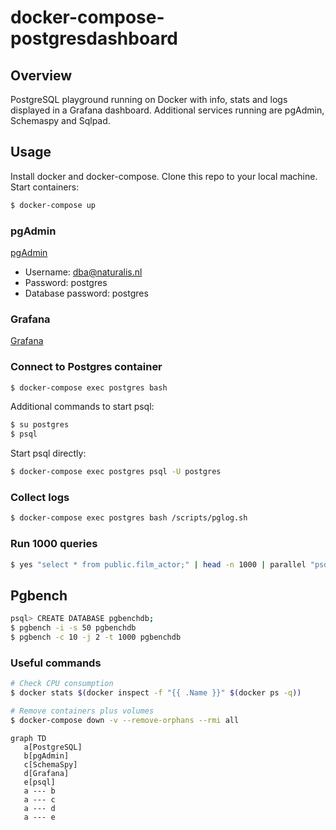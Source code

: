 # docker-compose-postgresdashboard


## Overview
PostgreSQL playground running on Docker with info, stats and logs displayed in a Grafana dashboard. Additional services running are pgAdmin, Schemaspy and Sqlpad.

## Usage
Install docker and docker-compose. Clone this repo to your local machine. Start containers:

```sh
$ docker-compose up
```

### pgAdmin

[pgAdmin](http://pgadmin.docker.localhost)

- Username: dba@naturalis.nl
- Password: postgres
- Database password: postgres


### Grafana

[Grafana](http://grafana.docker.localhost)

### Connect to Postgres container
```sh
$ docker-compose exec postgres bash
```
Additional commands to start psql:
```sh
$ su postgres
$ psql
```
Start psql directly:
```sh
$ docker-compose exec postgres psql -U postgres
```
### Collect logs
```sh
$ docker-compose exec postgres bash /scripts/pglog.sh
```

### Run 1000 queries
```sh
$ yes "select * from public.film_actor;" | head -n 1000 | parallel "psql -U postgres -d sakila -c {1}"
```

## Pgbench
```sh
psql> CREATE DATABASE pgbenchdb;
$ pgbench -i -s 50 pgbenchdb
$ pgbench -c 10 -j 2 -t 1000 pgbenchdb
```

### Useful commands
```bash
# Check CPU consumption
$ docker stats $(docker inspect -f "{{ .Name }}" $(docker ps -q))

# Remove containers plus volumes
$ docker-compose down -v --remove-orphans --rmi all
```
```mermaid
graph TD
   a[PostgreSQL]
   b[pgAdmin]
   c[SchemaSpy]
   d[Grafana]
   e[psql]
   a --- b
   a --- c
   a --- d
   a --- e
```
